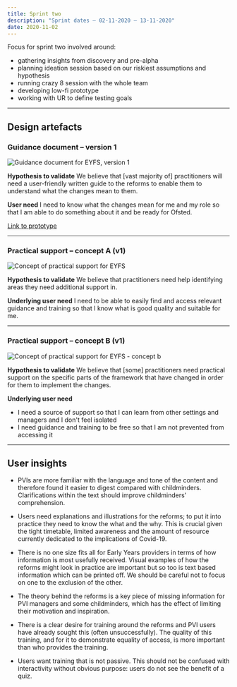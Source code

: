 ```yaml
---
title: Sprint two
description: "Sprint dates – 02-11-2020 — 13-11-2020"
date: 2020-11-02
---
```


Focus for sprint two involved around:

* gathering insights from discovery and pre-alpha
* planning ideation session based on our riskiest assumptions and hypothesis
* running crazy 8 session with the whole team
* developing low-fi prototype
* working with UR to define testing goals

<hr>

## Design artefacts

### Guidance document – version 1

![Guidance document for EYFS, version 1](/images/sprint-two/01-guidance-doc--v1.png)

**Hypothesis to validate**
We believe that [vast majority of] practitioners will need a user-friendly written guide to the reforms to enable them to understand what the changes mean to them.

**User need**
I need to know what the changes mean for me and my role so that I am able to do something about it and be ready for Ofsted.

[Link to prototype](https://eyfs-content.netlify.app/early-years/sprint-2/help-for-early-years-childcare-providers-v1/)

<hr>

### Practical support – concept A (v1)

![Concept of practical support for EYFS](/images/sprint-two/02-practical-support__concept-a--v1.png)

**Hypothesis to validate**
We believe that practitioners need help identifying areas they need additional support in.

**Underlying user need**
I need to be able to easily find and access relevant guidance and training so that I know what is good quality and suitable for me.
<hr>


### Practical support – concept B (v1)

![Concept of practical support for EYFS - concept b](/images/sprint-two/03-practical-support__concept-b--v1.png)

**Hypothesis to validate**
We believe that [some] practitioners need practical support on the specific parts of the framework that have changed in order for them to implement the changes.

**Underlying user need**
* I need a source of support so that I can learn from other settings and managers and I don't feel isolated
* I need guidance and training to be free so that I am not prevented from accessing it

<hr>

## User insights

-  PVIs are more familiar with the language and tone of the content and therefore found it easier to digest compared with childminders. Clarifications within the text should improve childminders' comprehension.

- Users need explanations and illustrations for the reforms; to put it into practice they need to know the what and the why. This is crucial given the tight timetable, limited awareness and the amount of resource currently dedicated to the implications of Covid-19.

- There is no one size fits all for Early Years providers in terms of how information is most usefully received. Visual examples of how the reforms might look in practice are important but so too is text based information which can be printed off. We should be careful not to focus on one to the exclusion of the other.

- The theory behind the reforms is a key piece of missing information for PVI managers and some childminders, which has the effect of limiting their motivation and inspiration.

- There is a clear desire for training around the reforms and PVI users have already sought this (often unsuccessfully). The quality of this training, and for it to demonstrate equality of access, is more important than who provides the training.

- Users want training that is not passive. This should not be confused with interactivity without obvious purpose: users do not see the benefit of a quiz.